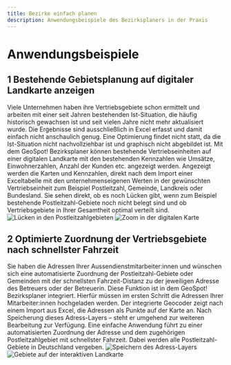 ```yaml
---
title: Bezirke einfach planen
description: Anwendungsbeispiele des Bezirksplaners in der Praxis
---
```


# Anwendungsbeispiele

## 1 Bestehende Gebietsplanung auf digitaler Landkarte anzeigen
Viele Unternehmen haben ihre Vertriebsgebiete schon ermittelt und arbeiten mit einer seit Jahren bestehenden Ist-Situation, die häufig historisch gewachsen ist und seit vielen Jahre nicht mehr aktualisiert wurde. Die Ergebnisse sind ausschließlich in Excel erfasst und damit einfach nicht anschaulich genug. Eine Optimierung findet nicht statt, da die Ist-Situation nicht nachvollziehbar ist und graphisch nicht abgebildet ist. 
Mit dem GeoSpot! Bezirksplaner können bestehende Vertriebseinheiten auf einer digitalen Landkarte mit den bestehenden Kennzahlen wie Umsätze, Einwohnerzahlen, Anzahl der Kunden etc. angezeigt werden. Angezeigt werden die Karten und Kennzahlen, direkt nach dem Import einer Exceltabelle mit den unternehmenseigenen Werten in der gewünschten Vertriebseinheit zum Beispiel Postleitzahl, Gemeinde, Landkreis oder Bundesland. 
Sie sehen direkt, ob es noch Lücken gibt, wenn zum Beispiel bestehende Postleitzahl-Gebiete noch nicht belegt sind und ob Vertriebsgebiete in Ihrer Gesamtheit optimal verteilt sind. 
![Lücken in den Postleitzahlgebieten](https://github.com/gbconsite/GeoSpot/assets/47481567/0c02e67d-083f-4645-919e-defbb035f034)
![Zoom in der digitalen Karte](https://github.com/gbconsite/GeoSpot/assets/47481567/53fe842b-0440-4744-b9fe-f6e9fc1c7815)

## 2 Optimierte Zuordnung der Vertriebsgebiete nach schnellster Fahrzeit
Sie haben die Adressen Ihrer Aussendienstmitarbeiter:innen und wünschen sich eine automatisierte Zuordnung der Postleitzahl-Gebiete oder Gemeinden mit der schnellsten Fahrzeit-Distanz zu der jeweiligen Adresse des Betreuers oder der Betreuerin. Diese Funktion ist in dem GeoSpot! Bezirksplaner integriert. 
Hierfür müssen im ersten Schritt die Adressen Ihrer Mitarbeiter:innen hochgeladen werden. 
Der integrierte Geocoder zeigt nach einem Import aus Excel, die Adressen als Punkte auf der Karte an.
Nach Speicherung dieses Adress-Layers – steht er umgehend zur weiteren Bearbeitung zur Verfügung.
Eine einfache Anwendung führt zu einer automatisierten Zuordnung der Adresse und dem zugehörigen Postleitzahlgebiet mit schnellster Fahrzeit. Dabei werden alle Postleitzahl-Gebiete in Deutschland vergeben. 
![Speichern des Adress-Layers](https://github.com/gbconsite/GeoSpot/assets/47481567/c97df5ec-e4f0-416b-8293-087b952939d6)
![Gebiete auf der interaktiven Landkarte](https://github.com/gbconsite/GeoSpot/assets/47481567/5ecaac35-f72c-41a7-a87e-5365e6e82337)
